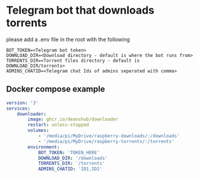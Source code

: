 # Telegram bot that downloads torrents

please add a .env file in the root with the following

```
BOT_TOKEN=<Telegram bot token>
DOWNLOAD_DIR=<Download directory - default is where the bot runs from>
TORRENTS_DIR=<Torrent files directory - default is DOWNLOAD_DIR/torrents>
ADMINS_CHATID=<Telegram chat Ids of admins seperated with comma>
```

## Docker compose example

```yaml
version: '3'
services:
    downloader:
        image: ghcr.io/deanshub/downloader
        restart: unless-stopped
        volumes:
            - '/media/pi/MyDrive/raspberry-downloads/:/downloads'
            - '/media/pi/MyDrive/raspberry-torrents/:/torrents'
        environment:
            BOT_TOKEN: 'TOKEN_HERE'
            DOWNLOAD_DIR: '/downloads'
            TORRENTS_DIR: '/torrents'
            ADMINS_CHATID: 'ID1,ID2'
```

